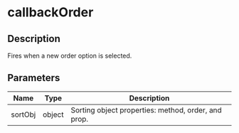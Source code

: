 # callbackOrder

## Description

Fires when a new order option is selected.

## Parameters

| Name | Type | Description |
|---|---|---|
| sortObj | object | Sorting object properties: method, order, and prop. |
